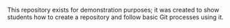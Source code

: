 This repository exists for demonstration purposes; it was created to show students how to create a repository and follow basic Git processes using it.

